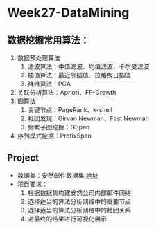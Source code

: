 # Week27-DataMining
## 数据挖掘常用算法：

1. 数据预处理算法
   1. 滤波算法：中值滤波、均值滤波、卡尔曼滤波
   2. 插值算法：最近邻插值、拉格朗日插值
   3. 降维算法：PCA
2. 关联分析算法：Apriori、FP-Growth
3. 图算法
   1. 关键节点：PageRank、k-shell
   2. 社团发现：Girvan Newman、Fast Newman
   3. 频繁子图挖掘：GSpan
4. 序列模式挖掘：PrefixSpan

## Project
- 数据集：安然邮件数据集 [地址](https://www.cs.cmu.edu/~./enron/)
- 项目要求：
   1. 根据数据集构建安然公司内部邮件网络
   2. 选择适当的算法分析网络中的重要节点
   3. 选择适当的算法分析网络中的社团关系
   4. 对最终的结果进行可视化展示
